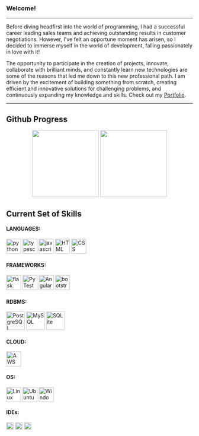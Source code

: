 ### Welcome!

---

Before diving headfirst into the world of programming, I had a successful career leading sales teams and achieving outstanding results in customer negotiations. However, I've felt an opportune moment has arisen, so I decided to immerse myself in the world of development, falling passionately in love with it!

The opportunity to participate in the creation of projects, innovate, collaborate with brilliant minds, and constantly learn new technologies are some of the reasons that led me down to this new professional path. I am driven by the excitement of building something from scratch, creating efficient and innovative solutions for challenging problems, and continuously expanding my knowledge and skills. Check out my [Portfolio](https://miguel-decotelli.onrender.com).

---

## Github Progress
<div align="center">
  <img height="180em" src="https://github-readme-stats.vercel.app/api?username=MiguelDecotelli&show_icons=true&theme=vision-friendly-dark&include_all_commits=true&count_private=true"/>
  <img height="180em" src="https://github-readme-stats.vercel.app/api/top-langs/?username=MiguelDecotelli&layout=compact&langs_count=7&theme=vision-friendly-dark"/>
</div>

## Current Set of Skills

<div style="display: inline_block">
    <h4>LANGUAGES:</h4>
    <img alt="python" height="40" width="auto" src="https://cdn.jsdelivr.net/gh/devicons/devicon/icons/python/python-original.svg">
    <img alt="typescript" height="40" width="auto" src="https://cdn.jsdelivr.net/gh/devicons/devicon/icons/typescript/typescript-original.svg">
    <img alt="javascript" height="40" width="auto" src="https://cdn.jsdelivr.net/gh/devicons/devicon/icons/javascript/javascript-original.svg">
    <img alt="HTML" height="40" width="auto" src="https://cdn.jsdelivr.net/gh/devicons/devicon/icons/html5/html5-original.svg">
    <img alt="CSS" height="40" width="auto" src="https://cdn.jsdelivr.net/gh/devicons/devicon/icons/css3/css3-original.svg">
</div>

<div style="display: inline_block">
    <h4>FRAMEWORKS:</h4>
    <img alt="flask" height="40" width="auto" src="https://cdn.jsdelivr.net/gh/devicons/devicon/icons/flask/flask-original.svg">
    <img alt="PyTest" height="40" width="auto" src="https://cdn.jsdelivr.net/gh/devicons/devicon/icons/pytest/pytest-original-wordmark.svg">
    <img alt="Angular" height="40" width="auto" src="https://cdn.jsdelivr.net/gh/devicons/devicon/icons/angularjs/angularjs-original.svg">
    <img alt="bootstrap" height="40" width="auto" src="https://cdn.jsdelivr.net/gh/devicons/devicon/icons/bootstrap/bootstrap-original.svg">
</div>


<div style="display: inline_block">
    <h4>RDBMS:</h4>
    <img alt="PostgreSQL" height="50" width="auto" src="https://cdn.jsdelivr.net/gh/devicons/devicon/icons/postgresql/postgresql-original-wordmark.svg">
    <img alt="MySQL" height="50" width="auto" src="https://cdn.jsdelivr.net/gh/devicons/devicon/icons/mysql/mysql-original-wordmark.svg">
    <img alt="SQLite" height="50" width="auto" src="https://cdn.jsdelivr.net/gh/devicons/devicon/icons/sqlite/sqlite-original-wordmark.svg">
</div>

<div style="display: inline_block">
    <h4>CLOUD:</h4>
    <img alt="AWS" height="40" width="auto" src="https://cdn.jsdelivr.net/gh/devicons/devicon/icons/amazonwebservices/amazonwebservices-original.svg">
</div>

<div style="display: inline_block">
    <h4>OS:</h4>
    <img align="center" alt="Linux" height="40" width="auto" src="https://cdn.jsdelivr.net/gh/devicons/devicon/icons/linux/linux-original.svg">
    <img align="center" alt="Ubuntu" height="40" width="auto" src="https://cdn.jsdelivr.net/gh/devicons/devicon/icons/ubuntu/ubuntu-plain-wordmark.svg">
    <img align="center" alt="Windows" height="40" width="auto" src="https://cdn.jsdelivr.net/gh/devicons/devicon/icons/windows8/windows8-original.svg">
</div>

<div style="display: inline_block">
    <h4>IDEs:</h4>
    <img align="center" alt="VSCode" height="20" width="auto" src="https://img.shields.io/badge/Visual_Studio_Code-0078D4?style=for-the-badge&logo=visual%20studio%20code&logoColor=white">
    <img align="center" alt="Sublime" height="20" width="auto" src="https://img.shields.io/badge/sublime_text-%23575757.svg?&style=for-the-badge&logo=sublime-text&logoColor=important">
    <img align="center" alt="eclipse" height="20" width="auto" src="https://img.shields.io/badge/Eclipse-2C2255?style=for-the-badge&logo=eclipse&logoColor=white">
</div>
